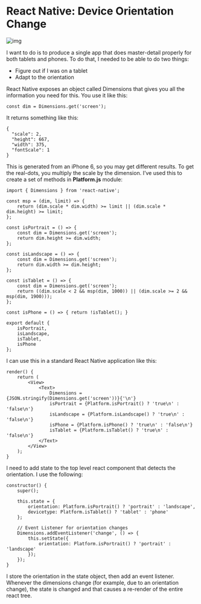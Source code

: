 # React Native: Device Orientation Change

![img](https://github.com/Amaster-eu/demo/blob/master/demo_rn-DeviceOrientationChange.gif)

I want to do is to produce a single app that does master-detail properly for both tablets and phones. 
To do that, I needed to be able to do two things:

* Figure out if I was on a tablet
* Adapt to the orientation

React Native exposes an object called Dimensions that gives you all the information you need for this. 
You use it like this:

```
const dim = Dimensions.get('screen');
```

It returns something like this:

```
{
  "scale": 2,
  "height": 667,
  "width": 375,
  "fontScale": 1
}
```

This is generated from an iPhone 6, so you may get different results. 
To get the real-dots, you multiply the scale by the dimension. 
I’ve used this to create a set of methods in **Platform.js** module:

```
import { Dimensions } from 'react-native';

const msp = (dim, limit) => {
    return (dim.scale * dim.width) >= limit || (dim.scale * dim.height) >= limit;
};

const isPortrait = () => {
    const dim = Dimensions.get('screen');
    return dim.height >= dim.width;
};

const isLandscape = () => {
    const dim = Dimensions.get('screen');
    return dim.width >= dim.height;
};

const isTablet = () => {
    const dim = Dimensions.get('screen');
    return ((dim.scale < 2 && msp(dim, 1000)) || (dim.scale >= 2 && msp(dim, 1900)));
};

const isPhone = () => { return !isTablet(); }
 
export default {
    isPortrait,
    isLandscape,
    isTablet,
    isPhone
};
```

I can use this in a standard React Native application like this:

```
render() {
    return (
        <View>
            <Text>
                Dimensions = {JSON.stringify(Dimensions.get('screen'))}{'\n'}
                isPortrait = {Platform.isPortrait() ? 'true\n' : 'false\n'}
                isLandscape = {Platform.isLandscape() ? 'true\n' : 'false\n'}
                isPhone = {Platform.isPhone() ? 'true\n' : 'false\n'}
                isTablet = {Platform.isTablet() ? 'true\n' : 'false\n'}
            </Text>
        </View>
    );
}
```

I need to add state to the top level react component that detects the orientation.
I use the following:

```
constructor() {
    super();
 
    this.state = {
        orientation: Platform.isPortrait() ? 'portrait' : 'landscape',
        devicetype: Platform.isTablet() ? 'tablet' : 'phone'
    };
 
    // Event Listener for orientation changes
    Dimensions.addEventListener('change', () => {
        this.setState({
            orientation: Platform.isPortrait() ? 'portrait' : 'landscape'
        });
    });
}
```

I store the orientation in the state object, then add an event listener. 
Whenever the dimensions change (for example, due to an orientation change), 
the state is changed and that causes a re-render of the entire react tree.
